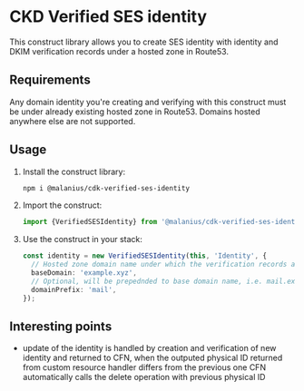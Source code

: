 # CKD Verified SES identity

This construct library allows you to create SES identity with identity and DKIM verification records under a hosted zone in Route53.

## Requirements

Any domain identity you're creating and verifying with this construct must be under already existing hosted zone in Route53. Domains hosted anywhere else are not supported.

## Usage

1. Install the construct library:

   ```bash
   npm i @malanius/cdk-verified-ses-identity
   ```

1. Import the construct:

   ```typescript
   import {VerifiedSESIdentity} from '@malanius/cdk-verified-ses-identity';
   ```

1. Use the construct in your stack:

   ```typescript
   const identity = new VerifiedSESIdentity(this, 'Identity', {
     // Hosted zone domain name under which the verification records are created
     baseDomain: 'example.xyz',
     // Optional, will be prepednded to base domain name, i.e. mail.example.xyz
     domainPrefix: 'mail',
   });
   ```

## Interesting points

- update of the identity is handled by creation and verification of new identity and returned to CFN, when the outputed physical ID returned from custom resource handler differs from the previous one CFN automatically calls the delete operation with previous physical ID
